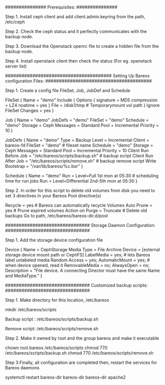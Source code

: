 ###############
Prerequisites:
###############

Step 1. Install ceph client and add client.admin.keyring from the path, /etc/ceph

Step 2. Check the ceph status and it perfectly communicates with the backup node.

Step 3. Download the Openstack openrc file to create a hidden file from the backup node.

Step 4. Install openstack client then check the status (For eg. openstack server list)

#######################################
Setting Up Bareos configuration Files:
#######################################

Step 1. Create a config file FileSet, Job, JobDef and Schedule

FileSet {
Name = "demo"
Include {
Options {
signature = MD5
compression = LZ4
noatime = yes
}
File = /disk1/tmp        # Temporarymount vol path
}
Ignore FileSet Changes = yes
}

Job {
Name = "demo"
JobDefs = "demo"
FileSet = "demo"
Schedule = "demo"
Storage = Ceph
Messages = Standard
Pool = Incremental
Priority = 10
}

JobDefs {
Name = "demo"
Type = Backup
Level = Incremental
Client = bareos-fd
FileSet = "demo"                     # fileset name
Schedule = "demo"
Storage = Ceph
Messages = Standard
Pool = Incremental
Priority = 10
Client Run Before Job = "/etc/bareos/scripts/backup.sh"      # backup script 
Client Run After Job = "/etc/bareos/scripts/remove.sh"        # backup remove script
Write Bootstrap = "/var/lib/bareos/%c.bsr"
}
  
Schedule {
Name = "demo"
Run = Level=Full 1st mon at 05:30                                        # scheduling time for run jobs
Run = Level=Differential 2nd-5th mon at 05:30
}

Step 2. In order for this script to delete old volumes from disk you need to set 3 directives in your Bareos Pool directive(s)

Recycle = yes                           # Bareos can automatically recycle Volumes
Auto Prune = yes                        # Prune expired volumes
Action on Purge = Truncate              # Delete old backups
Go to path, /etc/bareos/bareos-dir.d/pool

###############################
Storage Daemon Configuration:
###############################

Step 1. Add the storage device configuration file

Device {
Name = CephStorage
Media Type = File
Archive Device = [external storage device mount path or CephFS]
LabelMedia = yes;                   # lets Bareos label unlabeled media
Random Access = yes;
AutomaticMount = yes;               # when device opened, read it
RemovableMedia = no;
AlwaysOpen = no;
Description = "File device. A connecting Director must have the same Name and MediaType."
}


###############################
Customized backup scripts:
###############################

Step 1. Make directory for this location, /etc/bareos

mkdir /etc/bareos/scripts

Backup script : /etc/bareos/scripts/backup.sh 

Remove script: /etc/bareos/scripts/remove.sh

Step 2. Make it owned by root and the group bareos and make it executable

chown root.bareos /etc/bareos/scripts
chmod 770 /etc/bareos/scripts/backup.sh
chmod 770 /etc/bareos/scripts/remove.sh

Step 3.Finally, all configuration are completed then, restart the services for Bareos daemons

systemctl restart bareos-dir bareos-dir bareos-dir apache2
